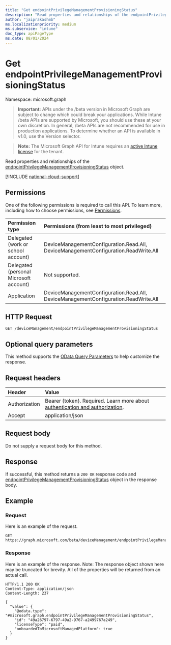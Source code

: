 ```yaml
---
title: "Get endpointPrivilegeManagementProvisioningStatus"
description: "Read properties and relationships of the endpointPrivilegeManagementProvisioningStatus object."
author: "jaiprakashmb"
ms.localizationpriority: medium
ms.subservice: "intune"
doc_type: apiPageType
ms.date: 08/01/2024
---
```


# Get endpointPrivilegeManagementProvisioningStatus

Namespace: microsoft.graph

> **Important:** APIs under the /beta version in Microsoft Graph are subject to change which could break your applications. While Intune /beta APIs are supported by Microsoft, you should use these at your own discretion. In general, /beta APIs are not recommended for use in production applications. To determine whether an API is available in v1.0, use the Version selector.

> **Note:** The Microsoft Graph API for Intune requires an [active Intune license](https://go.microsoft.com/fwlink/?linkid=839381) for the tenant.

Read properties and relationships of the [endpointPrivilegeManagementProvisioningStatus](../resources/intune-deviceconfig-endpointprivilegemanagementprovisioningstatus.md) object.

[!INCLUDE [national-cloud-support](../../includes/all-clouds.md)]

## Permissions
One of the following permissions is required to call this API. To learn more, including how to choose permissions, see [Permissions](/graph/permissions-reference).

|Permission type|Permissions (from least to most privileged)|
|:---|:---|
|Delegated (work or school account)|DeviceManagementConfiguration.Read.All, DeviceManagementConfiguration.ReadWrite.All|
|Delegated (personal Microsoft account)|Not supported.|
|Application|DeviceManagementConfiguration.Read.All, DeviceManagementConfiguration.ReadWrite.All|

## HTTP Request
<!-- {
  "blockType": "ignored"
}
-->
``` http
GET /deviceManagement/endpointPrivilegeManagementProvisioningStatus
```

## Optional query parameters
This method supports the [OData Query Parameters](/graph/query-parameters) to help customize the response.

## Request headers
|Header|Value|
|:---|:---|
|Authorization|Bearer {token}. Required. Learn more about [authentication and authorization](/graph/auth/auth-concepts).|
|Accept|application/json|

## Request body
Do not supply a request body for this method.

## Response
If successful, this method returns a `200 OK` response code and [endpointPrivilegeManagementProvisioningStatus](../resources/intune-deviceconfig-endpointprivilegemanagementprovisioningstatus.md) object in the response body.

## Example

### Request
Here is an example of the request.
``` http
GET https://graph.microsoft.com/beta/deviceManagement/endpointPrivilegeManagementProvisioningStatus
```

### Response
Here is an example of the response. Note: The response object shown here may be truncated for brevity. All of the properties will be returned from an actual call.
``` http
HTTP/1.1 200 OK
Content-Type: application/json
Content-Length: 237

{
  "value": {
    "@odata.type": "#microsoft.graph.endpointPrivilegeManagementProvisioningStatus",
    "id": "49a26797-6797-49a2-9767-a2499767a249",
    "licenseType": "paid",
    "onboardedToMicrosoftManagedPlatform": true
  }
}
```